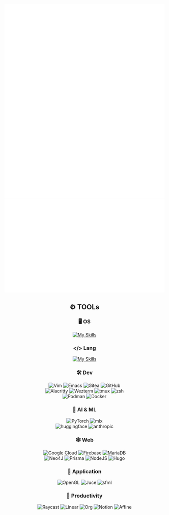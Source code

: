 <div align="center">

[![Metrics](https://raw.githubusercontent.com/william1209/william1209/main/github-metrics.svg)](/github-metrics.svg) 
[![Metrics](https://raw.githubusercontent.com/william1209/william1209/main/metrics.plugin.habits.charts.svg)](/metrics.plugin.habits.charts.svg) 

</div>

<div align="center">

## ⚙️ TOOLs
### 🖥️ OS
<!--
![macOS](https://img.shields.io/badge/mac%20os-000000?style=for-the-badge&logo=macos&logoColor=F0F0F0)
![Ubuntu](https://img.shields.io/badge/Ubuntu-E95420?style=for-the-badge&logo=ubuntu&logoColor=white)
![Windows](https://img.shields.io/badge/Windows-0078D6?style=for-the-badge&logo=windows&logoColor=white)
-->
[![My Skills](https://skillicons.dev/icons?i=apple,ubuntu,windows&perline=4)](https://skillicons.dev)

### </> Lang 
[![My Skills](https://skillicons.dev/icons?i=python,cpp,c,rust&perline=4)](https://skillicons.dev)
<!--[!Top Langs](https://github-readme-stats.vercel.app/api/top-langs/?username=william1209&layout=compact&hide=html)-->
<!--<a href="https://github.com/anuraghazra/convoychat">
  <img height=200 align='center' src="https://github-readme-stats.vercel.app/api/top-langs?username=william1209&layout=compact&langs_count=8&card_width=320&hide=html" />
</a>-->


### 🛠️ Dev
<!--
[![My Skills](https://skillicons.dev/icons?i=vim,emacs,git,github,anaconda,pytorch,docker,kubernetes&perline=4)](https://skillicons.dev)
-->
![Vim](https://img.shields.io/badge/VIM-%2311AB00.svg?style=for-the-badge&logo=vim&logoColor=white)
![Emacs](https://img.shields.io/badge/Emacs-%237F5AB6.svg?&style=for-the-badge&logo=gnu-emacs&logoColor=white)
![Gitea](https://img.shields.io/badge/Gitea-34495E?style=for-the-badge&logo=gitea&logoColor=5D9425)
![GitHub](https://img.shields.io/badge/github-%23121011.svg?style=for-the-badge&logo=github&logoColor=white) <br>
![Alacritty](https://img.shields.io/badge/-alacritty-logo?style=for-the-badge&logo=alacritty&color=%2316222A)
![Wezterm](https://img.shields.io/badge/-wezterm-logo?style=for-the-badge&logo=wezterm&color=%234E49EE)
![tmux](https://img.shields.io/badge/-tmux-logo?style=for-the-badge&logo=tmux&color=%23393939)
![zsh](https://img.shields.io/badge/-zsh-logo?style=for-the-badge&logo=zsh&color=%230C1321)
<br>
![Podman](https://img.shields.io/badge/-podman-logo?style=for-the-badge&logo=podman&color=%23892CA0)
![Docker](https://img.shields.io/badge/docker-%230db7ed.svg?style=for-the-badge&logo=docker&logoColor=white)

### 👾 AI & ML
![PyTorch](https://img.shields.io/badge/PyTorch-%23EE4C2C.svg?style=for-the-badge&logo=PyTorch&logoColor=white)
![mlx](https://img.shields.io/badge/-mlx-logo?style=for-the-badge&color=%23000&link=https%3A%2F%2Fml-explore.github.io%2Fmlx%2Fbuild%2Fhtml%2Finstall.html)<br>
![huggingface](https://img.shields.io/badge/-huggingface-logo?style=for-the-badge&logo=huggingface&color=%236B86C2)
![anthropic](https://img.shields.io/badge/-anthropic-logo?style=for-the-badge&logo=anthropic&color=%23000)


### 🕸️ Web
<!--[![My Skills](https://skillicons.dev/icons?i=prisma,mysql,mongodb&perline=4)](https://skillicons.dev)-->
![Google Cloud](https://img.shields.io/badge/GoogleCloud-%234285F4.svg?style=for-the-badge&logo=google-cloud&logoColor=white)
![Firebase](https://img.shields.io/badge/firebase-a08021?style=for-the-badge&logo=firebase&logoColor=ffcd34)
![MariaDB](https://img.shields.io/badge/MariaDB-003545?style=for-the-badge&logo=mariadb&logoColor=white)<br>
![Neo4J](https://img.shields.io/badge/Neo4j-008CC1?style=for-the-badge&logo=neo4j&logoColor=white)
![Prisma](https://img.shields.io/badge/Prisma-3982CE?style=for-the-badge&logo=Prisma&logoColor=white)
![NodeJS](https://img.shields.io/badge/node.js-6DA55F?style=for-the-badge&logo=node.js&logoColor=white)
![Hugo](https://img.shields.io/badge/Hugo-black.svg?style=for-the-badge&logo=Hugo)

### 📱 Application
![OpenGL](https://img.shields.io/badge/OpenGL-%23FFFFFF.svg?style=for-the-badge&logo=opengl)
![Juce](https://img.shields.io/badge/-juce-logo?style=for-the-badge&logo=juce&logoColor=%23F2A054&color=%238DC63F)
![sfml](https://img.shields.io/badge/-sfml-logo?style=for-the-badge&logo=sfml&logoColor=%23FEFEFE&color=%23000)


### 💨 Productivity
![Raycast](https://img.shields.io/badge/-raycast-logo?style=for-the-badge&logo=raycast&color=%23292525)
![Linear](https://img.shields.io/badge/-linear-logo?style=for-the-badge&logo=linear&color=%232E3035)
![Org](https://img.shields.io/badge/-orgroam-logo?style=for-the-badge&logo=org&logoColor=%23FEFEFE&color=%2377AA99)
![Notion](https://img.shields.io/badge/Notion-%23000000.svg?style=for-the-badge&logo=notion&logoColor=white)
![Affine](https://img.shields.io/badge/-affine-logo?style=for-the-badge&logo=affine&logoColor=%23FEFEFE&color=%231E96EB)


</div>

<!--
**william1209/william1209** is a ✨ _special_ ✨ repository because its `README.md` (this file) appears on your GitHub profile.

Here are some ideas to get you started:

- 🔭 I’m currently working on ...
- 🌱 I’m currently learning ...
- 👯 I’m looking to collaborate on ...
- 🤔 I’m looking for help with ...
- 💬 Ask me about ...
- 📫 How to reach me: ...
- 😄 Pronouns: ...
- ⚡ Fun fact: ...
-->
